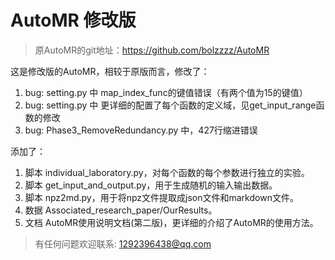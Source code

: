 # AutoMR 修改版
> 原AutoMR的git地址：https://github.com/bolzzzz/AutoMR

这是修改版的AutoMR，相较于原版而言，修改了：
1. bug: setting.py 中 map_index_func的键值错误（有两个值为15的键值）
2. bug: setting.py 中 更详细的配置了每个函数的定义域，见get_input_range函数的修改
3. bug: Phase3_RemoveRedundancy.py 中，427行缩进错误

添加了：
1. 脚本 individual_laboratory.py，对每个函数的每个参数进行独立的实验。
2. 脚本 get_input_and_output.py，用于生成随机的输入输出数据。
3. 脚本 npz2md.py，用于将npz文件提取成json文件和markdown文件。
4. 数据 Associated_research_paper/OurResults。
5. 文档 AutoMR使用说明文档(第二版)，更详细的介绍了AutoMR的使用方法。

> 有任何问题欢迎联系:
> 1292396438@qq.com